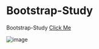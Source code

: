 # Bootstrap-Study
Bootstrap-Study
[Click Me]()

![image](https://user-images.githubusercontent.com/109246384/189504402-bf6d9c98-e3de-4d59-ba40-8dfe5903d821.png)
